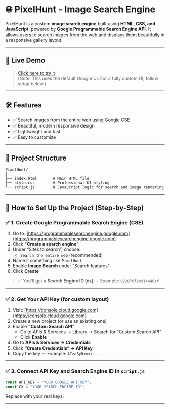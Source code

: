 # 🌐 PixelHunt - Image Search Engine

PixelHunt is a custom **image search engine** built using **HTML, CSS, and JavaScript**, powered by **Google Programmable Search Engine API**. It allows users to search images from the web and displays them beautifully in a responsive gallery layout.

---

## 📸 Live Demo
> [Click here to try it](https://cse.google.com/cse?cx=622876f2c914446af)  
(Note: This uses the default Google UI. For a fully custom UI, follow setup below.)

---

## 🛠️ Features

- ✅ Search images from the entire web using Google CSE
- ✅ Beautiful, modern responsive design
- ✅ Lightweight and fast
- ✅ Easy to customize

---

## 📁 Project Structure

```
PixelHunt/
│
├── index.html       # Main HTML file
├── style.css        # Professional UI styling
└── script.js        # JavaScript logic for search and image rendering
```

---

## 🚀 How to Set Up the Project (Step-by-Step)

### ✅ 1. Create Google Programmable Search Engine (CSE)

1. Go to: [https://programmablesearchengine.google.com](https://programmablesearchengine.google.com)
2. Click **"Create a search engine"**
3. Under “Sites to search”, choose:
   - `Search the entire web` (recommended)
4. Name it something like `PixelHunt`
5. Enable **Image Search** under "Search features"
6. Click **Create**

> ✅ You'll get a **Search Engine ID (cx)** — Example: `622876f2c914446af`

---

### ✅ 2. Get Your API Key (for custom layout)

1. Visit: [https://console.cloud.google.com](https://console.cloud.google.com)
2. Create a new project (or use an existing one)
3. Enable **"Custom Search API"**
   - Go to APIs & Services → Library → Search for "Custom Search API"
   - Click **Enable**
4. Go to **APIs & Services → Credentials**
5. Click **“Create Credentials” → API Key**
6. Copy the key — Example: `AIzaSyDxxxx...`

---

### ✅ 3. Connect API Key and Search Engine ID in `script.js`

```js
const API_KEY = "YOUR_GOOGLE_API_KEY";
const CX = "YOUR_SEARCH_ENGINE_ID";
```

Replace with your real keys.

---
